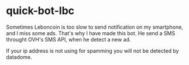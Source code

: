 # quick-bot-lbc




Sometimes Leboncoin is too slow to send notification on my smartphone, and I miss some ads. That's why I have made this bot. He send a SMS throught OVH's SMS API, when he detect a new ad. 

If your ip address is not using for spamming you will not be detected by datadome.
